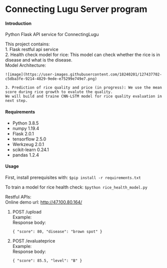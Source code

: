# Connecting Lugu Server program

#### Introduction
Python Flask API service for ConnectingLugu

This project contains:<br>
    1. Flask restful api service<br>
    2. Health check model for rice: This model can check whether the rice is in disease and what is the disease.<br>
    Model Architecture:
    
    ![image](https://user-images.githubusercontent.com/18240201/127437702-c5dba3fe-9214-4829-9ede-e75299e749e7.png)
    
    3. Prediction of rice quality and price (in progress): We use the mean score during rice growth to evalute the quality. 
    We will build and traine CNN-LSTM model for rice quality evaluation in next step.
  

#### Requirements
- Python 3.8.5
- numpy 1.19.4
- Flask 2.0.1
- tensorflow 2.5.0
- Werkzeug 2.0.1
- scikit-learn 0.24.1
- pandas 1.2.4

#### Usage
First, install prerequisites with: `$pip install -r requirements.txt`<br>

To train a model for rice health check:
    `$python rice_health_model.py`
    
Restful APIs:<br>
Online demo url: http://47.100.80.164/<br>
1. POST /upload<br>
   Example:<br> 
   Response body:<br>
   
   `
    {
      "score": 80,
      "disease": "brown spot"
    }
   `
2. POST /evaluateprice<br>
Example:<br>
 Response body:<br>
 
   `
    {
      "score": 85.5,
      "level": "B"
    }
   `


